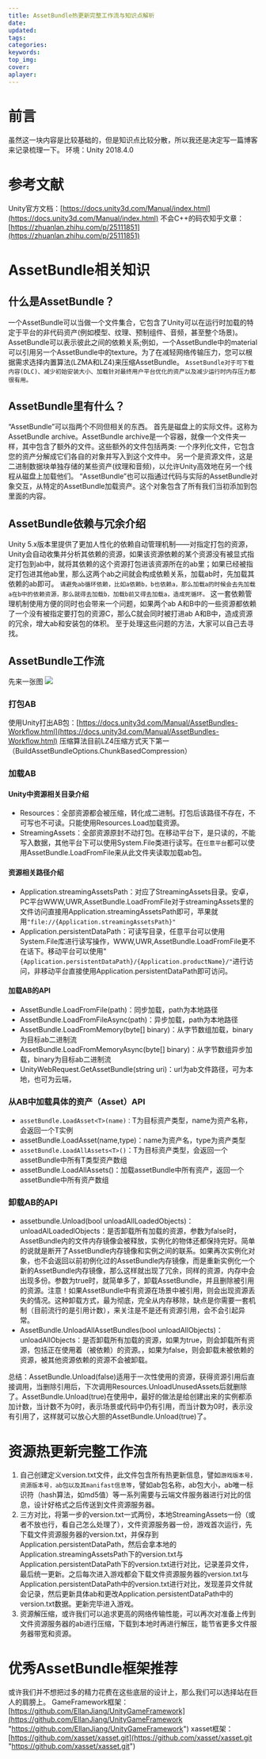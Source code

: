 ```yaml
---
title: AssetBundle热更新完整工作流与知识点解析
date:
updated:
tags:
categories:
keywords:
top_img:
cover:
aplayer:
---
```

<meta name="referrer" content="no-referrer" />

# 前言
虽然这一块内容是比较基础的，但是知识点比较分散，所以我还是决定写一篇博客来记录梳理一下。
环境：Unity 2018.4.0
# 参考文献
Unity官方文档：[https://docs.unity3d.com/Manual/index.html](https://docs.unity3d.com/Manual/index.html)
不会C++的码农知乎文章：[https://zhuanlan.zhihu.com/p/25111851](https://zhuanlan.zhihu.com/p/25111851)


# AssetBundle相关知识
## 什么是AssetBundle？
一个AssetBundle可以当做一个文件集合，它包含了Unity可以在运行时加载的特定于平台的非代码资产(例如模型、纹理、预制组件、音频，甚至整个场景)。AssetBundle可以表示彼此之间的依赖关系;例如，一个AssetBundle中的material可以引用另一个AssetBundle中的texture。为了在减轻网络传输压力，您可以根据需求选择内置算法(LZMA和LZ4)来压缩AssetBundle。
`AssetBundle对于可下载内容(DLC)、减少初始安装大小、加载针对最终用户平台优化的资产以及减少运行时内存压力都很有用。`
## AssetBundle里有什么？
“AssetBundle”可以指两个不同但相关的东西。
首先是磁盘上的实际文件。这称为AssetBundle archive。AssetBundle archive是一个容器，就像一个文件夹一样，其中包含了额外的文件。这些额外的文件包括两类:
一个序列化文件，它包含您的资产分解成它们各自的对象并写入到这个文件中。
另一个是资源文件，这是二进制数据块单独存储的某些资产(纹理和音频)，以允许Unity高效地在另一个线程从磁盘上加载他们。
“AssetBundle”也可以指通过代码与实际的AssetBundle对象交互，从特定的AssetBundle加载资产。这个对象包含了所有我们当初添加到包里面的内容。
## AssetBundle依赖与冗余介绍

Unity 5.x版本里提供了更加人性化的依赖自动管理机制——对指定打包的资源，Unity会自动收集并分析其依赖的资源，如果该资源依赖的某个资源没有被显式指定打包到ab中，就将其依赖的这个资源打包进该资源所在的ab里；如果已经被指定打包进其他ab里，那么这两个ab之间就会构成依赖关系，加载ab时，先加载其依赖的ab即可。
`请避免ab循环依赖，比如a依赖b，b也依赖a，那么加载a的时候会去先加载a在b中的依赖资源，那么就得去加载b，加载b前又得去加载a，造成死循环。`
这一套依赖管理机制使用方便的同时也会带来一个问题，如果两个ab A和B中的一些资源都依赖了一个没有被指定要打包的资源C，那么C就会同时被打进ab A和B中，造成资源的冗余，增大ab和安装包的体积。
至于处理这些问题的方法，大家可以自己去寻找。

## AssetBundle工作流

先来一张图
[![](https://myfirstblog.oss-cn-hangzhou.aliyuncs.com/2019/11/QQ截图20191126220128.png)](https://myfirstblog.oss-cn-hangzhou.aliyuncs.com/2019/11/QQ截图20191126220128.png)

### 打包AB
使用Unity打出AB包：[https://docs.unity3d.com/Manual/AssetBundles-Workflow.html](https://docs.unity3d.com/Manual/AssetBundles-Workflow.html)
压缩算法目前LZ4压缩方式天下第一（BuildAssetBundleOptions.ChunkBasedCompression）

### 加载AB
#### Unity中资源相关目录介绍

- Resources：全部资源都会被压缩，转化成二进制。打包后该路径不存在，不可写也不可读。只能使用Resources.Load加载资源。
- StreamingAssets：全部资源原封不动打包。在移动平台下，是只读的，不能写入数据，其他平台下可以使用System.File类进行读写。在`任意平台`都可以使用AssetBundle.LoadFromFile来从此文件夹读取加载ab包。

#### 资源相关路径介绍

- Application.streamingAssetsPath：对应了StreamingAssets目录。安卓，PC平台WWW,UWR,AssetBundle.LoadFromFile对于streamingAssets里的文件访问直接用Application.streamingAssetsPath即可，苹果就用`"file://{Application.streamingAssetsPath}"`
- Application.persistentDataPath：可读写目录，任意平台可以使用System.File库进行读写操作，WWW,UWR,AssetBundle.LoadFromFile更不在话下。移动平台可以使用"`{Application.persistentDataPath}/{Application.productName}/"`进行访问，非移动平台直接使用Application.persistentDataPath即可访问。

#### 加载AB的API
- AssetBundle.LoadFromFile(path)：同步加载，path为本地路径
- AssetBundle.LoadFromFileAsync(path)：异步加载，path为本地路径
- AssetBundle.LoadFromMemory(byte[] binary)：从字节数组加载，binary为目标ab二进制流
- AssetBundle.LoadFromMemoryAsync(byte[] binary)：从字节数组异步加载，binary为目标ab二进制流
- UnityWebRequest.GetAssetBundle(string uri)：url为ab文件路径，可为本地，也可为云端，

### 从AB中加载具体的资产（Asset）API
- `assetBundle.LoadAsset<T>(name)：`T为目标资产类型，name为资产名称，会返回一个T实例
- assetBundle.LoadAsset(name,type)：name为资产名，type为资产类型
- `assetBundle.LoadAllAssets<T>()`：T为目标资产类型，会返回一个assetBundle中所有T类型资产数组
- assetBundle.LoadAllAssets()：加载assetBundle中所有资产，返回一个assetBundle中所有资产数组

### 卸载AB的API

- assetbundle.Unload(bool unloadAllLoadedObjects)：unloadAlLoadedlObjects：是否卸载所有加载的资源，参数为false时，AssetBundle内的文件内存镜像会被释放，实例化的物体还都保持完好。简单的说就是断开了AssetBundle内存镜像和实例之间的联系。如果再次实例化对象，也不会返回以前初例化过的AssetBundle内存镜像，而是重新实例化一个新的AssetBundle内存镜像，那么这样就出现了冗余，同样的资源，内存中会出现多份。参数为true时，就简单多了，卸载AssetBundle，并且删除被引用的资源。注意！如果AssetBundle中有资源在场景中被引用，则会出现资源丢失的情况。这种卸载方式，最为彻底，完全从内存移除，缺点是你需要一套机制（目前流行的是引用计数），来关注是不是还有资源引用，会不会引起异常。
- AssetBundle.UnloadAllAssetBundles(bool unloadAllObjects)：unloadAllObjects：是否卸载所有加载的资源，如果为true，则会卸载所有资源，包括正在使用着（被依赖）的资源。，如果为false，则会卸载未被依赖的资源，被其他资源依赖的资源不会被卸载。

总结：AssetBundle.Unload(false)适用于一次性使用的资源，获得资源引用后直接调用，当删除引用后，下次调用Resources.UnloadUnusedAssets后就删除了。AssetBundle.Unload(true)在使用中，最好的做法是给创建出来的实例都添加计数，当计数不为0时，表示场景或代码中仍有引用，而当计数为0时，表示没有引用了，这样就可以放心大胆的AssetBundle.Unload(true)了。

# 资源热更新完整工作流
1. 自己创建定义version.txt文件，此文件包含所有热更新信息，譬如`游戏版本号，资源版本号，ab包以及其manifast信息等`，譬如ab包名称，ab包大小，ab唯一标识符（hash算法，如md5值）等一系列需要与云端文件服务器进行对比的信息，设计好格式之后传送到文件资源服务器。
2. 三方对比，将第一步的version.txt一式两份，本地StreamingAssets一份（或者不放也行，看自己怎么处理了），文件资源服务器一份，游戏首次运行，先下载文件资源服务器的version.txt，并保存到Application.persistentDataPath，然后会拿本地的Application.streamingAssetsPath下的version.txt与Application.persistentDataPath下的version.txt进行对比，记录差异文件，最后统一更新。之后每次进入游戏都会下载文件资源服务器的version.txt与Application.persistentDataPath中的version.txt进行对比，发现差异文件就会记录，然后更新具体ab和更改Application.persistentDataPath中的version.txt数据。更新完毕进入游戏。
3. 资源解压缩，或许我们可以追求更高的网络传输性能，可以再次对准备上传到文件资源服务器的ab进行压缩，下载到本地时再进行解压，能节省更多文件服务器带宽和资源。

# 优秀AssetBundle框架推荐
或许我们并不想把过多的精力花费在这些底层的设计上，那么我们可以选择站在巨人的肩膀上。
GameFramework框架：[https://github.com/EllanJiang/UnityGameFramework](https://github.com/EllanJiang/UnityGameFramework "https://github.com/EllanJiang/UnityGameFramework")
xasset框架：[https://github.com/xasset/xasset.git](https://github.com/xasset/xasset.git "https://github.com/xasset/xasset.git")
